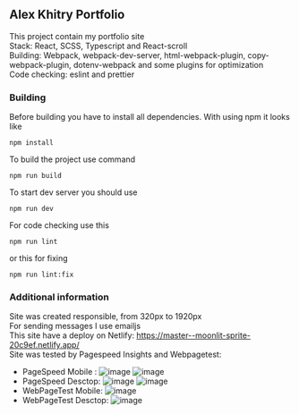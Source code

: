 ## Alex Khitry Portfolio

This project contain my portfolio site   
Stack: React, SCSS, Typescript and React-scroll   
Building: Webpack, webpack-dev-server, html-webpack-plugin, copy-webpack-plugin, dotenv-webpack and some plugins for optimization   
Code checking: eslint and prettier

### Building
Before building you have to install all dependencies. With using npm it looks like
```
npm install
```
To build the project use command
```
npm run build
```
To start dev server you should use
```
npm run dev
```
For code checking use this
```
npm run lint
```
or this for fixing
```
npm run lint:fix
```

### Additional information
Site was created responsible, from 320px to 1920px   
For sending messages I use emailjs   
This site have a deploy on Netlify: https://master--moonlit-sprite-20c9ef.netlify.app/  
Site was tested by Pagespeed Insights and Webpagetest:
- PageSpeed Mobile : ![image](https://github.com/foxnorth228/portfolio/assets/102675886/36f90d63-1908-440a-b129-52b823adc232) ![image](https://github.com/foxnorth228/portfolio/assets/102675886/815e9563-efdf-4d44-bfb8-43a0aec2ed73)   
- PageSpeed Desctop: ![image](https://github.com/foxnorth228/portfolio/assets/102675886/1e77bc9f-e504-4e3d-93c9-93fb41a81d0f) ![image](https://github.com/foxnorth228/portfolio/assets/102675886/5a77c0b7-2271-4886-a269-cfacba8fa6ec)
- WebPageTest Mobile: ![image](https://github.com/foxnorth228/portfolio/assets/102675886/507d6e28-4396-479d-b2d8-58264ff00eb0)
- WebPageTest Desctop: ![image](https://github.com/foxnorth228/portfolio/assets/102675886/04e0f0f0-1a85-479b-923f-e3acbbe9aad9)   
